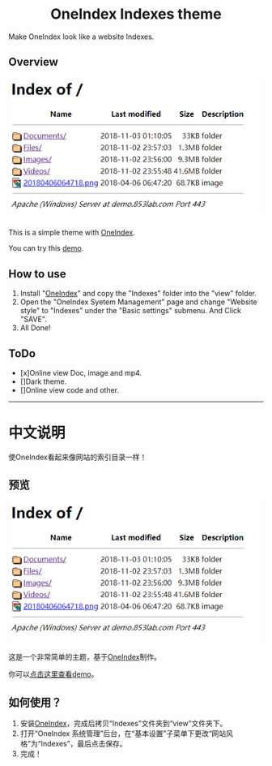 <h1 align="center">OneIndex Indexes theme</h1>

Make OneIndex look like a website Indexes.

## Overview

![Indexes-view](https://raw.githubusercontent.com/Sonic853/OneIndex-Indexes-theme/master/Indexes-view.png?20181103)

This is a simple theme with [OneIndex](https://github.com/donwa/oneindex "OneIndex").

You can try this [demo](https://demo.853lab.com/ "demo").

## How to use

1. Install "[OneIndex](https://github.com/donwa/oneindex "OneIndex")" and copy the "Indexes" folder into the "view" folder.
2. Open the "OneIndex Syetem Management" page and change "Website style" to "Indexes" under the "Basic settings" submenu. And Click "SAVE".
3. All Done!

## ToDo

- [x]Online view Doc, image and mp4.
- []Dark theme.
- []Online view code and other.

------------

# 中文说明

使OneIndex看起来像网站的索引目录一样！

## 预览

![Indexes-view](https://raw.githubusercontent.com/Sonic853/OneIndex-Indexes-theme/master/Indexes-view.png?20181103)

这是一个非常简单的主题，基于[OneIndex](https://github.com/donwa/oneindex "OneIndex")制作。

你可以[点击这里查看demo](https://demo.853lab.com/ "demo")。

## 如何使用？

1. 安装[OneIndex](https://github.com/donwa/oneindex "OneIndex")，完成后拷贝“Indexes”文件夹到“view”文件夹下。
2. 打开“OneIndex 系统管理”后台，在“基本设置”子菜单下更改“网站风格”为“Indexes”，最后点击保存。
3. 完成！